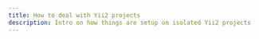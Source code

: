 ```yaml
---
title: How to deal with Yii2 projects
description: Intro on how things are setup on isolated Yii2 projects
---
```

